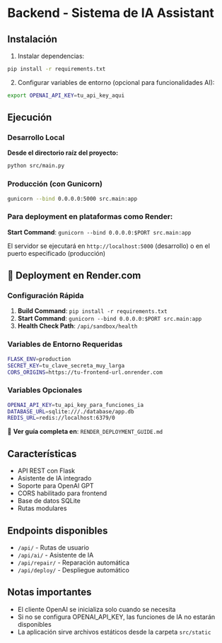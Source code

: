 # Backend - Sistema de IA Assistant

## Instalación

1. Instalar dependencias:
```bash
pip install -r requirements.txt
```

2. Configurar variables de entorno (opcional para funcionalidades AI):
```bash
export OPENAI_API_KEY=tu_api_key_aqui
```

## Ejecución

### Desarrollo Local
**Desde el directorio raíz del proyecto:**
```bash
python src/main.py
```

### Producción (con Gunicorn)
```bash
gunicorn --bind 0.0.0.0:5000 src.main:app
```

### Para deployment en plataformas como Render:
**Start Command**: `gunicorn --bind 0.0.0.0:$PORT src.main:app`

El servidor se ejecutará en `http://localhost:5000` (desarrollo) o en el puerto especificado (producción)

## 🚀 Deployment en Render.com

### Configuración Rápida
1. **Build Command**: `pip install -r requirements.txt`
2. **Start Command**: `gunicorn --bind 0.0.0.0:$PORT src.main:app`
3. **Health Check Path**: `/api/sandbox/health`

### Variables de Entorno Requeridas
```bash
FLASK_ENV=production
SECRET_KEY=tu_clave_secreta_muy_larga
CORS_ORIGINS=https://tu-frontend-url.onrender.com
```

### Variables Opcionales
```bash
OPENAI_API_KEY=tu_api_key_para_funciones_ia
DATABASE_URL=sqlite:///./database/app.db
REDIS_URL=redis://localhost:6379/0
```

📖 **Ver guía completa en**: `RENDER_DEPLOYMENT_GUIDE.md`

## Características

- API REST con Flask
- Asistente de IA integrado
- Soporte para OpenAI GPT
- CORS habilitado para frontend
- Base de datos SQLite
- Rutas modulares

## Endpoints disponibles

- `/api/` - Rutas de usuario
- `/api/ai/` - Asistente de IA
- `/api/repair/` - Reparación automática
- `/api/deploy/` - Despliegue automático

## Notas importantes

- El cliente OpenAI se inicializa solo cuando se necesita
- Si no se configura OPENAI_API_KEY, las funciones de IA no estarán disponibles
- La aplicación sirve archivos estáticos desde la carpeta `src/static`
